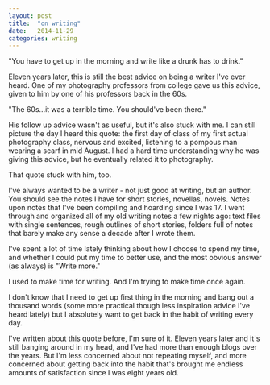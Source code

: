 ```yaml
---
layout: post
title:  "on writing"
date:   2014-11-29
categories: writing
---
```

"You have to get up in the morning and write like a drunk has to drink."

Eleven years later, this is still the best advice on being a writer I've ever heard.  One of my photography professors from college gave us this advice, given to him by one of his professors back in the 60s.

"The 60s...it was a terrible time. You should've been there."

His follow up advice wasn't as useful, but it's also stuck with me. I can still picture the day I heard this quote: the first day of class of my first actual photography class, nervous and excited, listening to a pompous man wearing a scarf in mid August. I had a hard time understanding why he was giving this advice, but he eventually related it to photography.

That quote stuck with him, too.

I've always wanted to be a writer - not just good at writing, but an author. You should see the notes I have for short stories, novellas, novels. Notes upon notes that I've been compiling and hoarding since I was 17. I went through and organized all of my old writing notes a few nights ago: text files with single sentences, rough outlines of short stories, folders full of notes that barely make any sense a decade after I wrote them.

I've spent a lot of time lately thinking about how I choose to spend my time, and whether I could put my time to better use, and the most obvious answer (as always) is "Write more."

I used to make time for writing. And I'm trying to make time once again.

I don't know that I need to get up first thing in the morning and bang out a thousand words (some more practical though less inspiration advice I've heard lately) but I absolutely want to get back in the habit of writing every day.

I've written about this quote before, I'm sure of it. Eleven years later and it's still banging around in my head, and I've had more than enough blogs over the years. But I'm less concerned about not repeating myself, and more concerned about getting back into the habit that's brought me endless amounts of satisfaction since I was eight years old.
